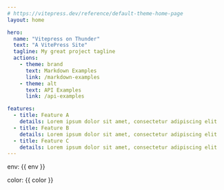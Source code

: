 ```yaml
---
# https://vitepress.dev/reference/default-theme-home-page
layout: home

hero:
  name: "Vitepress on Thunder"
  text: "A VitePress Site"
  tagline: My great project tagline
  actions:
    - theme: brand
      text: Markdown Examples
      link: /markdown-examples
    - theme: alt
      text: API Examples
      link: /api-examples

features:
  - title: Feature A
    details: Lorem ipsum dolor sit amet, consectetur adipiscing elit
  - title: Feature B
    details: Lorem ipsum dolor sit amet, consectetur adipiscing elit
  - title: Feature C
    details: Lorem ipsum dolor sit amet, consectetur adipiscing elit
---
```


<script setup>
const env = import.meta.env.VITE_ENVIRONMENT;
const color = import.meta.env.VITE_COLOR;

console.log("env from index.md", env)
</script>

env: {{ env }}

color: {{ color }}